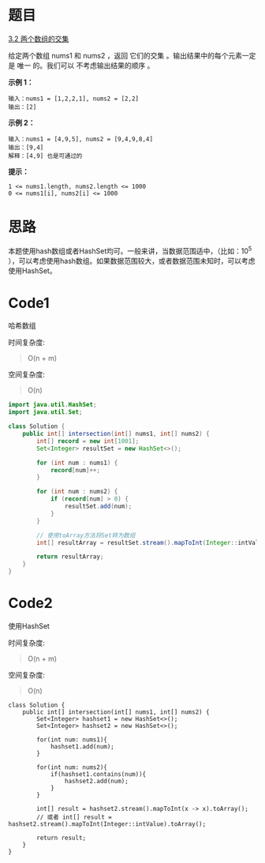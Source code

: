 # 题目
[3.2 两个数组的交集](https://leetcode.cn/problems/intersection-of-two-arrays/)

给定两个数组 nums1 和 nums2 ，返回 它们的交集 。输出结果中的每个元素一定是 唯一 的。我们可以 不考虑输出结果的顺序 。

**示例 1：**
``` 
输入：nums1 = [1,2,2,1], nums2 = [2,2]
输出：[2]
```

**示例 2：**
``` 
输入：nums1 = [4,9,5], nums2 = [9,4,9,8,4]
输出：[9,4]
解释：[4,9] 也是可通过的
```

**提示：**

``` 
1 <= nums1.length, nums2.length <= 1000
0 <= nums1[i], nums2[i] <= 1000
```

# 思路
本题使用hash数组或者HashSet均可。一般来讲，当数据范围适中，（比如：$10^5$ ），可以考虑使用hash数组。如果数据范围较大，或者数据范围未知时，可以考虑使用HashSet。

# Code1
哈希数组

时间复杂度:
>O(n + m) 

空间复杂度:
> O(n) 


```Java
import java.util.HashSet;
import java.util.Set;

class Solution {
    public int[] intersection(int[] nums1, int[] nums2) {
        int[] record = new int[1001];
        Set<Integer> resultSet = new HashSet<>();

        for (int num : nums1) {
            record[num]++;
        }

        for (int num : nums2) {
            if (record[num] > 0) {
                resultSet.add(num);
            }
        }

        // 使用toArray方法将Set转为数组
        int[] resultArray = resultSet.stream().mapToInt(Integer::intValue).toArray();

        return resultArray;
    }
}

```

# Code2
使用HashSet

时间复杂度:
>O(n + m)   

空间复杂度:
> O(n)  

``` 
class Solution {
    public int[] intersection(int[] nums1, int[] nums2) {
        Set<Integer> hashset1 = new HashSet<>();
        Set<Integer> hashset2 = new HashSet<>();

        for(int num: nums1){
            hashset1.add(num);
        }

        for(int num: nums2){
            if(hashset1.contains(num)){
                hashset2.add(num);
            }
        }

        int[] result = hashset2.stream().mapToInt(x -> x).toArray();
        // 或者 int[] result = hashset2.stream().mapToInt(Integer::intValue).toArray();
        
        return result;
    }
}
```